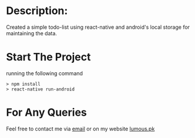 
# Description: 
Created a simple todo-list using react-native and android's local storage for maintaining the data. 

# Start The Project

running the following command

    > npm install
    > react-native run-android


# For Any Queries

Feel free to contact me via [email](mailto:rohail@lumous.pk) or on my website [lumous.pk](http://lumous.pk)